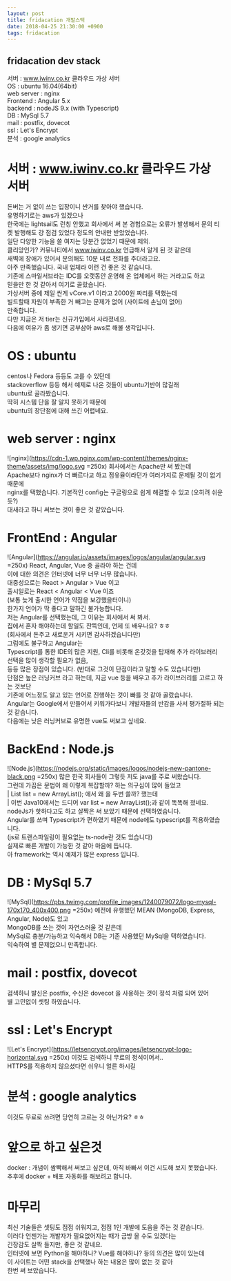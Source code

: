 ```yaml
---
layout: post
title: fridacation 개발스택
date: 2018-04-25 21:30:00 +0900
tags: fridacation
---
```


## fridacation dev stack
서버 : www.iwinv.co.kr 클라우드 가상 서버  
OS : ubuntu 16.04(64bit)  
web server : nginx  
Frontend : Angular 5.x  
backend : nodeJS 9.x (with Typescript)  
DB : MySql 5.7  
mail : postfix, dovecot  
ssl : Let's Encrypt  
분석 : google analytics  


# 서버 : www.iwinv.co.kr 클라우드 가상 서버  
돈버는 거 없이 쓰는 입장이니 싼거를 찾아야 했습니다.  
유명하기로는 aws가 있겠으나  
한국에는 lightsail도 런칭 안했고 회사에서 써 본 경험으로는
오류가 발생해서 문의 티켓 발행해도 걍 점검 있었다 정도의 안내만 받았었습니다.  
일단 다양한 기능을 쓸 여지는 당분간 없었기 때문에 제외.  
클리앙인가? 커뮤니티에서 www.iwinv.co.kr 언급해서 알게 된 것 같은데  
새벽에 장애가 있어서 문의해도 10분 내로 전화를 주더라고요.  
아주 만족했습니다. 국내 업체라 이런 건 좋은 것 같습니다.  
기존에 스마일서브라는 IDC를 오랫동안 운영해 온 업체에서 하는 거라고도 하고  
믿을만 한 것 같아서 여기로 골랐습니다.  
가상서버 중에 제일 싼게 vCore.v1 이라고 2000원 짜리를 택했는데  
빌드할때 자원이 부족한 거 빼고는 문제가 없어 (사이트에 손님이 없어)  
만족합니다.  
다만 지금은 저 tier는 신규가입에서 사라졌네요.  
다음에 여유가 좀 생기면 공부삼아 aws로 해볼 생각입니다.  

# OS : ubuntu  
centos나 Fedora 등등도 고를 수 있던데  
stackoverflow 등등 해서 예제로 나온 것들이 ubuntu기반이 많길래  
ubuntu로 골라봤습니다.  
딱히 시스템 단을 잘 알지 못하기 때문에  
ubuntu의 장단점에 대해 쓰긴 어렵네요.

# web server : nginx  
![nginx](https://cdn-1.wp.nginx.com/wp-content/themes/nginx-theme/assets/img/logo.svg =250x)
회사에서는 Apache만 써 봤는데  
Apache보다 nginx가 더 빠르다고 하고 점유율이라던가 여러가지로 문제될 것이 없기 때문에  
nginx를 택했습니다. 기본적인 config는 구글링으로 쉽게 해결할 수 있고 (오히려 쉬운듯?)  
대새라고 하니 써보는 것이 좋은 것 같았습니다.  

# FrontEnd : Angular  
![Angular](https://angular.io/assets/images/logos/angular/angular.svg =250x)
React, Angular, Vue 중 골라야 하는 건데  
이에 대한 의견은 인터넷에 너무 너무 너무 많습니다.  
대중성으로는 React > Angular > Vue 이고  
출시일로는 React < Angular < Vue 이죠  
(보통 늦게 출시한 언어가 약점을 보강했을터이니)  
한가지 언어가 딱 좋다고 말하긴 불가능합니다.  
저는 Angular를 선택했는데, 그 이유는 회사에서 써 봐서.  
집에서 혼자 해야하는데 할일도 잔뜩인데, 언제 또 배우나요? ㅎㅎ  
(회사에서 돈주고 새로운거 시키면 감사하겠습니다만)  
그럼에도 불구하고 Angular는  
Typescript를 통한 IDE의 많은 지원, Cli를 비롯해 온갖것을 탑재해 추가 라이브러리 선택을 많이 생각할 필요가 없음,  
등등 많은 장점이 있습니다. (반대로 그것이 단점이라고 말할 수도 있습니다만)  
단점은 높은 러닝커브 라고 하는데, 지금 vue 등을 배우고 추가 라이브러리를 고르고 하는 것보단  
기존에 어느정도 알고 있는 언어로 진행하는 것이 빠를 것 같아 골랐습니다.  
Angular는 Google에서 만들어서 키워가다보니 개발자들의 반감을 사서 평가절하 되는 것 같습니다.  
다음에는 낮은 러닝커브로 유명한 vue도 써보고 싶네요.  


# BackEnd : Node.js  
![Node.js](https://nodejs.org/static/images/logos/nodejs-new-pantone-black.png =250x)
많은 한국 회사들이 그렇듯 저도 java를 주로 써왔습니다.  
그런데 가끔은 문법이 왜 이렇게 복잡할까? 하는 의구심이 많이 들었고  
| List<String> list = new ArrayList<String>(); 에서 왜 <Sting>을 두번 쓸까? 했는데  
| 이번 Java10에서는 드디어 var list = new ArrayList<String>();과 같이 똑똑해 졌네요.  
nodeJs가 핫하다고도 하고 살짝은 써 보았기 때문에 선택하였습니다.  
Angular를 쓰며 Typescript가 편하였기 때문에 node에도 typescript를 적용하였습니다.  
(js로 트랜스파일링이 필요없는 ts-node란 것도 있습니다)  
실제로 빠른 개발이 가능한 것 같아 마음에 듭니다.  
아 framework는 역시 예제가 많은 express 입니다.


# DB : MySql 5.7  
![MySql](https://pbs.twimg.com/profile_images/1240079072/logo-mysql-170x170_400x400.png =250x)
예전에 유행했던 MEAN (MongoDB, Express, Angular, Node)도 있고  
MongoDB를 쓰는 것이 자연스러울 것 같은데  
MySql로 충분/가능하고 익숙해서 DB는 기존 사용했던 MySql을 택하였습니다.  
익숙하여 별 문제없으니 만족합니다.


# mail : postfix, dovecot
검색하니 발신은 postfix, 수신은 dovecot 을 사용하는 것이 정석 처럼 되어 있어  
별 고민없이 셋팅 하였습니다.


# ssl : Let's Encrypt
![Let's Encrypt](https://letsencrypt.org/images/letsencrypt-logo-horizontal.svg =250x)
이것도 검색하니 무료의 정석이어서..  
HTTPS를 적용하지 않으셨다면 쉬우니 얼른 하시길  


# 분석 : google analytics  
이것도 무료로 쓰려면 당연히 고르는 것 아닌가요? ㅎㅎ  


# 앞으로 하고 싶은것  
docker : 개념이 쌈빡해서 써보고 싶은데, 아직 바빠서 이건 시도해 보지 못했습니다.  
추후에 docker + 배포 자동화를 해보려고 합니다.  


# 마무리  
최신 기술들은 셋팅도 점점 쉬워지고, 점점 1인 개발에 도움을 주는 것 같습니다.  
이러다 언젠가는 개발자가 필요없어지는 때가 금방 올 수도 있겠다는  
긴장감도 살짝 들지만, 좋은 것 같네요.  
인터넷에 보면 Python을 해야하나? Vue를 해야하나? 등의 의견은 많이 있는데  
이 사이트는 어떤 stack을 선택했나 하는 내용은 많이 없는 것 같아  
한번 써 보았습니다.  
